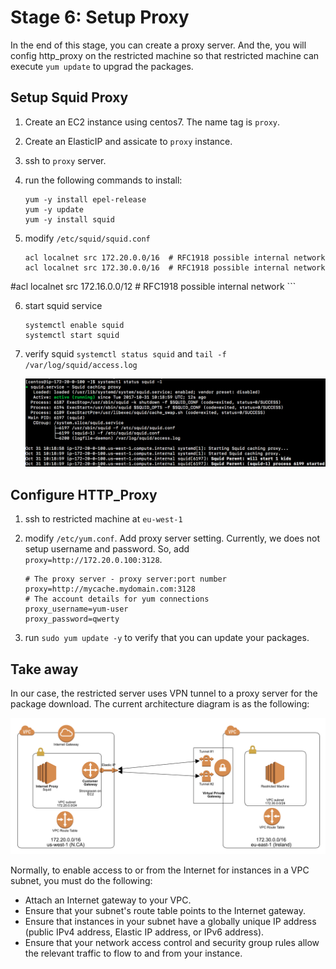 # Stage 6: Setup Proxy

In the end of this stage, you can create a proxy server. And the, you will config http_proxy on the restricted machine so that restricted machine can execute `yum update` to upgrad the packages.

## Setup Squid Proxy

1. Create an EC2 instance using centos7. The name tag is `proxy`.
2. Create an ElasticIP and assicate to `proxy` instance.
3. ssh to `proxy` server.
4. run the following commands to install:

	```
	yum -y install epel-release
	yum -y update
	yum -y install squid
	```

5. modify `/etc/squid/squid.conf`

	```
	acl localnet src 172.20.0.0/16  # RFC1918 possible internal network
	acl localnet src 172.30.0.0/16  # RFC1918 possible internal network
#acl localnet src 172.16.0.0/12 # RFC1918 possible internal network
	```

6. start squid service

	```
	systemctl enable squid
	systemctl start squid
	```
7. verify squid `systemctl status squid` and `tail -f /var/log/squid/access.log` 

	![](images/lab6/0-squid-status.png)

## Configure HTTP_Proxy

1. ssh to restricted machine at `eu-west-1`
2. modify `/etc/yum.conf`. Add proxy server setting. Currently, we does not setup username and password. So, add `proxy=http://172.20.0.100:3128`.

	```
	# The proxy server - proxy server:port number
	proxy=http://mycache.mydomain.com:3128
	# The account details for yum connections
	proxy_username=yum-user
	proxy_password=qwerty
	```
3. run `sudo yum update -y` to verify that you can update your packages.

## Take away

In our case, the restricted server uses VPN tunnel to a proxy server for the package download. The current architecture diagram is as the following:

![](images/lab6/1-architecture.png)

Normally, to enable access to or from the Internet for instances in a VPC subnet, you must do the following:

- Attach an Internet gateway to your VPC.
- Ensure that your subnet's route table points to the Internet gateway.
- Ensure that instances in your subnet have a globally unique IP address (public IPv4 address, Elastic IP address, or IPv6 address).
- Ensure that your network access control and security group rules allow the relevant traffic to flow to and from your instance.


